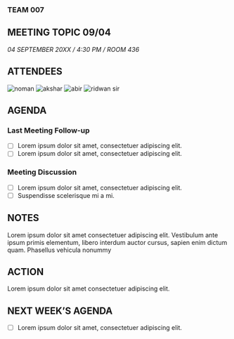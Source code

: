 ### TEAM 007
## MEETING TOPIC 09/04
*04 SEPTEMBER 20XX / 4:30 PM / ROOM 436*
## ATTENDEES
![noman](https://img.shields.io/badge/Noman_5237-flourine-green.svg?style=for-the-badge&logo=appveyor) 
![akshar](https://img.shields.io/badge/drinkingWater_64-bromine-red.svg?style=for-the-badge&logo=appveyor) 
![abir](https://img.shields.io/badge/chlorineCtrl-chlorine-blue.svg?style=for-the-badge&logo=appveyor) 
![ridwan sir](https://img.shields.io/badge/ridwan_kabir-iodine-black.svg?style=for-the-badge&logo=appveyor) 

## AGENDA
### Last Meeting Follow-up
- [ ] Lorem ipsum dolor sit amet, consectetuer adipiscing elit. 
- [ ] Lorem ipsum dolor sit amet, consectetuer adipiscing elit. 

### Meeting Discussion
- [ ] Lorem ipsum dolor sit amet, consectetuer adipiscing elit.
- [ ] Suspendisse scelerisque mi a mi. 
## NOTES
Lorem ipsum dolor sit amet consectetuer adipiscing elit. 
Vestibulum ante ipsum primis elementum, libero interdum auctor cursus, sapien enim dictum quam. 
Phasellus vehicula nonummy
## ACTION
Lorem ipsum dolor sit amet consectetuer adipiscing elit.  
## NEXT WEEK’S AGENDA
- [ ] Lorem ipsum dolor sit amet, consectetuer adipiscing elit.
